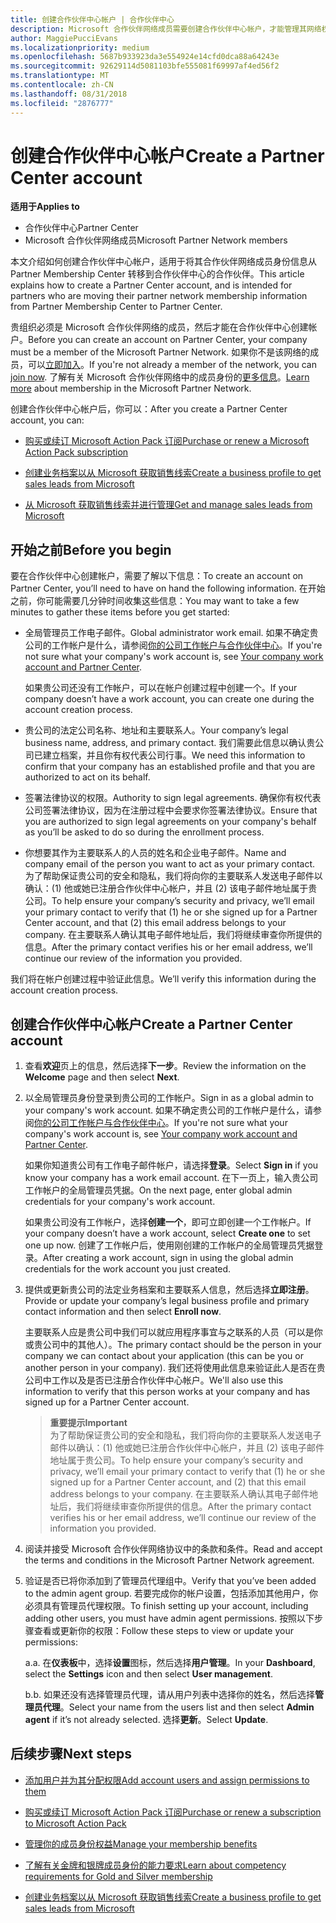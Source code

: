 ```yaml
---
title: 创建合作伙伴中心帐户 | 合作伙伴中心
description: Microsoft 合作伙伴网络成员需要创建合作伙伴中心帐户，才能管理其网络权益和能力，以及创建业务档案。
author: MaggiePucciEvans
ms.localizationpriority: medium
ms.openlocfilehash: 5687b933923da3e554924e14cfd0dca88a64243e
ms.sourcegitcommit: 92629114d5081103bfe555081f69997af4ed56f2
ms.translationtype: MT
ms.contentlocale: zh-CN
ms.lasthandoff: 08/31/2018
ms.locfileid: "2876777"
---
```

# <a name="create-a-partner-center-account"></a><span data-ttu-id="c2092-103">创建合作伙伴中心帐户</span><span class="sxs-lookup"><span data-stu-id="c2092-103">Create a Partner Center account</span></span>

**<span data-ttu-id="c2092-104">适用于</span><span class="sxs-lookup"><span data-stu-id="c2092-104">Applies to</span></span>**

-   <span data-ttu-id="c2092-105">合作伙伴中心</span><span class="sxs-lookup"><span data-stu-id="c2092-105">Partner Center</span></span>
-   <span data-ttu-id="c2092-106">Microsoft 合作伙伴网络成员</span><span class="sxs-lookup"><span data-stu-id="c2092-106">Microsoft Partner Network members</span></span>


<span data-ttu-id="c2092-107">本文介绍如何创建合作伙伴中心帐户，适用于将其合作伙伴网络成员身份信息从 Partner Membership Center 转移到合作伙伴中心的合作伙伴。</span><span class="sxs-lookup"><span data-stu-id="c2092-107">This article explains how to create a Partner Center account, and is intended for partners who are moving their partner network membership information from Partner Membership Center to Partner Center.</span></span> 

<span data-ttu-id="c2092-108">贵组织必须是 Microsoft 合作伙伴网络的成员，然后才能在合作伙伴中心创建帐户。</span><span class="sxs-lookup"><span data-stu-id="c2092-108">Before you can create an account on Partner Center, your company must be a member of the Microsoft Partner Network.</span></span> <span data-ttu-id="c2092-109">如果你不是该网络的成员，可以[立即加入](https://partners.microsoft.com/PartnerProgram/simplifiedenrollment.aspx)。</span><span class="sxs-lookup"><span data-stu-id="c2092-109">If you're not already a member of the network, you can [join now](https://partners.microsoft.com/PartnerProgram/simplifiedenrollment.aspx).</span></span>  <span data-ttu-id="c2092-110">了解有关 Microsoft 合作伙伴网络中的成员身份的[更多信息](https://partner.microsoft.com/membership)。</span><span class="sxs-lookup"><span data-stu-id="c2092-110">[Learn more](https://partner.microsoft.com/membership) about membership in the Microsoft Partner Network.</span></span>  

<span data-ttu-id="c2092-111">创建合作伙伴中心帐户后，你可以：</span><span class="sxs-lookup"><span data-stu-id="c2092-111">After you create a Partner Center account, you can:</span></span>

-   [<span data-ttu-id="c2092-112">购买或续订 Microsoft Action Pack 订阅</span><span class="sxs-lookup"><span data-stu-id="c2092-112">Purchase or renew a Microsoft Action Pack subscription</span></span>](mpn-get-action-pack.md)

-   [<span data-ttu-id="c2092-113">创建业务档案以从 Microsoft 获取销售线索</span><span class="sxs-lookup"><span data-stu-id="c2092-113">Create a business profile to get sales leads from Microsoft</span></span>](create-a-marketing-profile.md)

-   [<span data-ttu-id="c2092-114">从 Microsoft 获取销售线索并进行管理</span><span class="sxs-lookup"><span data-stu-id="c2092-114">Get and manage sales leads from Microsoft</span></span>](responding-to-referrals.md)

## <a name="before-you-begin"></a><span data-ttu-id="c2092-115">开始之前</span><span class="sxs-lookup"><span data-stu-id="c2092-115">Before you begin</span></span>

<span data-ttu-id="c2092-116">要在合作伙伴中心创建帐户，需要了解以下信息：</span><span class="sxs-lookup"><span data-stu-id="c2092-116">To create an account on Partner Center, you’ll need to have on hand the following information.</span></span> <span data-ttu-id="c2092-117">在开始之前，你可能需要几分钟时间收集这些信息：</span><span class="sxs-lookup"><span data-stu-id="c2092-117">You may want to take a few minutes to gather these items before you get started:</span></span>

-   <span data-ttu-id="c2092-118">全局管理员工作电子邮件。</span><span class="sxs-lookup"><span data-stu-id="c2092-118">Global administrator work email.</span></span> <span data-ttu-id="c2092-119">如果不确定贵公司的工作帐户是什么，请参阅[你的公司工作帐户与合作伙伴中心](azure-active-directory-tenants-and-partner-center.md)。</span><span class="sxs-lookup"><span data-stu-id="c2092-119">If you're not sure what your company's work account is, see [Your company work account and Partner Center](azure-active-directory-tenants-and-partner-center.md).</span></span>

    <span data-ttu-id="c2092-120">如果贵公司还没有工作帐户，可以在帐户创建过程中创建一个。</span><span class="sxs-lookup"><span data-stu-id="c2092-120">If your company doesn’t have a work account, you can create one during the account creation process.</span></span> 

-   <span data-ttu-id="c2092-121">贵公司的法定公司名称、地址和主要联系人。</span><span class="sxs-lookup"><span data-stu-id="c2092-121">Your company’s legal business name, address, and primary contact.</span></span> <span data-ttu-id="c2092-122">我们需要此信息以确认贵公司已建立档案，并且你有权代表公司行事。</span><span class="sxs-lookup"><span data-stu-id="c2092-122">We need this information to confirm that your company has an established profile and that you are authorized to act on its behalf.</span></span> 

-   <span data-ttu-id="c2092-123">签署法律协议的权限。</span><span class="sxs-lookup"><span data-stu-id="c2092-123">Authority to sign legal agreements.</span></span> <span data-ttu-id="c2092-124">确保你有权代表公司签署法律协议，因为在注册过程中会要求你签署法律协议。</span><span class="sxs-lookup"><span data-stu-id="c2092-124">Ensure that you are authorized to sign legal agreements on your company's behalf as you’ll be asked to do so during the enrollment process.</span></span>

-   <span data-ttu-id="c2092-125">你想要其作为主要联系人的人员的姓名和企业电子邮件。</span><span class="sxs-lookup"><span data-stu-id="c2092-125">Name and company email of the person you want to act as your primary contact.</span></span> <span data-ttu-id="c2092-126">为了帮助保证贵公司的安全和隐私，我们将向你的主要联系人发送电子邮件以确认：(1) 他或她已注册合作伙伴中心帐户，并且 (2) 该电子邮件地址属于贵公司。</span><span class="sxs-lookup"><span data-stu-id="c2092-126">To help ensure your company’s security and privacy, we’ll email your primary contact to verify that (1) he or she signed up for a Partner Center account, and that (2) this email address belongs to your company.</span></span> <span data-ttu-id="c2092-127">在主要联系人确认其电子邮件地址后，我们将继续审查你所提供的信息。</span><span class="sxs-lookup"><span data-stu-id="c2092-127">After the primary contact verifies his or her email address, we’ll continue our review of the information you provided.</span></span>

<span data-ttu-id="c2092-128">我们将在帐户创建过程中验证此信息。</span><span class="sxs-lookup"><span data-stu-id="c2092-128">We’ll verify this information during the account creation process.</span></span> 
 
## <a name="create-a-partner-center-account"></a><span data-ttu-id="c2092-129">创建合作伙伴中心帐户</span><span class="sxs-lookup"><span data-stu-id="c2092-129">Create a Partner Center account</span></span>

1.  <span data-ttu-id="c2092-130">查看**欢迎**页上的信息，然后选择**下一步**。</span><span class="sxs-lookup"><span data-stu-id="c2092-130">Review the information on the **Welcome** page and then select **Next**.</span></span>

2.  <span data-ttu-id="c2092-131">以全局管理员身份登录到贵公司的工作帐户。</span><span class="sxs-lookup"><span data-stu-id="c2092-131">Sign in as a global admin to your company's work account.</span></span> <span data-ttu-id="c2092-132">如果不确定贵公司的工作帐户是什么，请参阅[你的公司工作帐户与合作伙伴中心](azure-active-directory-tenants-and-partner-center.md)。</span><span class="sxs-lookup"><span data-stu-id="c2092-132">If you're not sure what your company's work account is, see [Your company work account and Partner Center](azure-active-directory-tenants-and-partner-center.md).</span></span>

    <span data-ttu-id="c2092-133">如果你知道贵公司有工作电子邮件帐户，请选择**登录**。</span><span class="sxs-lookup"><span data-stu-id="c2092-133">Select **Sign in** if you know your company has a work email account.</span></span> <span data-ttu-id="c2092-134">在下一页上，输入贵公司工作帐户的全局管理员凭据。</span><span class="sxs-lookup"><span data-stu-id="c2092-134">On the next page, enter global admin credentials for your company's work account.</span></span> 

    <span data-ttu-id="c2092-135">如果贵公司没有工作帐户，选择**创建一个**，即可立即创建一个工作帐户。</span><span class="sxs-lookup"><span data-stu-id="c2092-135">If your company doesn’t have a work account, select **Create one** to set one up now.</span></span> <span data-ttu-id="c2092-136">创建了工作帐户后，使用刚创建的工作帐户的全局管理员凭据登录。</span><span class="sxs-lookup"><span data-stu-id="c2092-136">After creating a work account, sign in using the global admin credentials for the work account you just created.</span></span>

3.  <span data-ttu-id="c2092-137">提供或更新贵公司的法定业务档案和主要联系人信息，然后选择**立即注册**。</span><span class="sxs-lookup"><span data-stu-id="c2092-137">Provide or update your company’s legal business profile and primary contact information and then select **Enroll now**.</span></span> 

    <span data-ttu-id="c2092-138">主要联系人应是贵公司中我们可以就应用程序事宜与之联系的人员（可以是你或贵公司中的其他人）。</span><span class="sxs-lookup"><span data-stu-id="c2092-138">The primary contact should be the person in your company we can contact about your application (this can be you or another person in your company).</span></span> <span data-ttu-id="c2092-139">我们还将使用此信息来验证此人是否在贵公司中工作以及是否已注册合作伙伴中心帐户。</span><span class="sxs-lookup"><span data-stu-id="c2092-139">We'll also use this information to verify that this person works at your company and has signed up for a Partner Center account.</span></span>

    >**<span data-ttu-id="c2092-140">重要提示</span><span class="sxs-lookup"><span data-stu-id="c2092-140">Important</span></span>**<br> <span data-ttu-id="c2092-141">为了帮助保证贵公司的安全和隐私，我们将向你的主要联系人发送电子邮件以确认：(1) 他或她已注册合作伙伴中心帐户，并且 (2) 该电子邮件地址属于贵公司。</span><span class="sxs-lookup"><span data-stu-id="c2092-141">To help ensure your company’s security and privacy, we’ll email your primary contact to verify that (1) he or she signed up for a Partner Center account, and (2) that this email address belongs to your company.</span></span> <span data-ttu-id="c2092-142">在主要联系人确认其电子邮件地址后，我们将继续审查你所提供的信息。</span><span class="sxs-lookup"><span data-stu-id="c2092-142">After the primary contact verifies his or her email address, we’ll continue our review of the information you provided.</span></span>

4.  <span data-ttu-id="c2092-143">阅读并接受 Microsoft 合作伙伴网络协议中的条款和条件。</span><span class="sxs-lookup"><span data-stu-id="c2092-143">Read and accept the terms and conditions in the Microsoft Partner Network agreement.</span></span> 

5.  <span data-ttu-id="c2092-144">验证是否已将你添加到了管理员代理组中。</span><span class="sxs-lookup"><span data-stu-id="c2092-144">Verify that you’ve been added to the admin agent group.</span></span> <span data-ttu-id="c2092-145">若要完成你的帐户设置，包括添加其他用户，你必须具有管理员代理权限。</span><span class="sxs-lookup"><span data-stu-id="c2092-145">To finish setting up your account, including adding other users, you must have admin agent permissions.</span></span> <span data-ttu-id="c2092-146">按照以下步骤查看或更新你的权限：</span><span class="sxs-lookup"><span data-stu-id="c2092-146">Follow these steps to view or update your permissions:</span></span>

    <span data-ttu-id="c2092-147">a.</span><span class="sxs-lookup"><span data-stu-id="c2092-147">a.</span></span> <span data-ttu-id="c2092-148">在**仪表板**中，选择**设置**图标，然后选择**用户管理**。</span><span class="sxs-lookup"><span data-stu-id="c2092-148">In your **Dashboard**, select the **Settings** icon and then select **User management**.</span></span>  

    <span data-ttu-id="c2092-149">b.</span><span class="sxs-lookup"><span data-stu-id="c2092-149">b.</span></span> <span data-ttu-id="c2092-150">如果还没有选择管理员代理，请从用户列表中选择你的姓名，然后选择**管理员代理**。</span><span class="sxs-lookup"><span data-stu-id="c2092-150">Select your name from the users list and then select **Admin agent** if it’s not already selected.</span></span> <span data-ttu-id="c2092-151">选择**更新**。</span><span class="sxs-lookup"><span data-stu-id="c2092-151">Select **Update**.</span></span>  

## <a name="next-steps"></a><span data-ttu-id="c2092-152">后续步骤</span><span class="sxs-lookup"><span data-stu-id="c2092-152">Next steps</span></span>

-   [<span data-ttu-id="c2092-153">添加用户并为其分配权限</span><span class="sxs-lookup"><span data-stu-id="c2092-153">Add account users and assign permissions to them</span></span>](create-user-accounts-and-set-permissions.md)

-   [<span data-ttu-id="c2092-154">购买或续订 Microsoft Action Pack 订阅</span><span class="sxs-lookup"><span data-stu-id="c2092-154">Purchase or renew a subscription to Microsoft Action Pack</span></span>](mpn-get-action-pack.md)

-   [<span data-ttu-id="c2092-155">管理你的成员身份权益</span><span class="sxs-lookup"><span data-stu-id="c2092-155">Manage your membership benefits</span></span>](manage-your-partner-network-benefits.md)

-   [<span data-ttu-id="c2092-156">了解有关金牌和银牌成员身份的能力要求</span><span class="sxs-lookup"><span data-stu-id="c2092-156">Learn about competency requirements for Gold and Silver membership</span></span>](https://partner.microsoft.com/membership/competencies)

-   [<span data-ttu-id="c2092-157">创建业务档案以从 Microsoft 获取销售线索</span><span class="sxs-lookup"><span data-stu-id="c2092-157">Create a business profile to get sales leads from Microsoft</span></span>](create-a-marketing-profile.md)